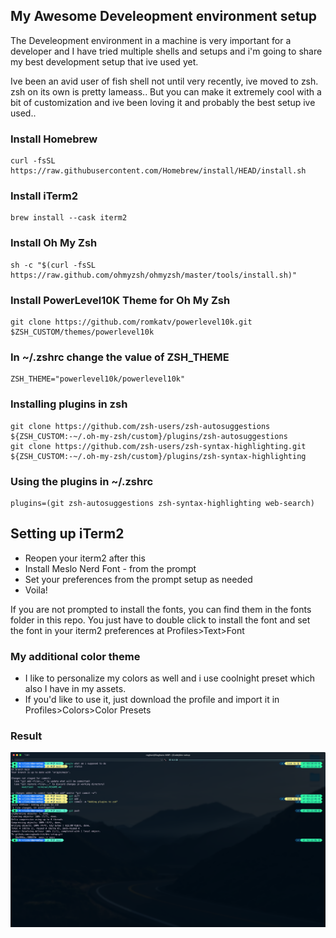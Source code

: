 ## My Awesome Develeopment environment setup

The Develeopment environment in a machine is very important for a developer and I have tried multiple shells and setups and i'm going to share my best development setup that ive used yet.

Ive been an avid user of fish shell not until very recently, ive moved to zsh. zsh on its own is pretty lameass.. But you can make it extremely cool with a bit of customization and ive been loving it and probably the best setup ive used..


### Install Homebrew
```
curl -fsSL https://raw.githubusercontent.com/Homebrew/install/HEAD/install.sh
```


### Install iTerm2
```
brew install --cask iterm2
```

### Install Oh My Zsh
```
sh -c "$(curl -fsSL https://raw.github.com/ohmyzsh/ohmyzsh/master/tools/install.sh)"
```

### Install PowerLevel10K Theme for Oh My Zsh
```
git clone https://github.com/romkatv/powerlevel10k.git $ZSH_CUSTOM/themes/powerlevel10k
```


### In ~/.zshrc change the value of ZSH_THEME
```
ZSH_THEME="powerlevel10k/powerlevel10k"
```


### Installing plugins in zsh
```
git clone https://github.com/zsh-users/zsh-autosuggestions ${ZSH_CUSTOM:-~/.oh-my-zsh/custom}/plugins/zsh-autosuggestions
git clone https://github.com/zsh-users/zsh-syntax-highlighting.git ${ZSH_CUSTOM:-~/.oh-my-zsh/custom}/plugins/zsh-syntax-highlighting
```

### Using the plugins in ~/.zshrc
```
plugins=(git zsh-autosuggestions zsh-syntax-highlighting web-search)
```




## Setting up iTerm2

* Reopen your iterm2 after this
* Install Meslo Nerd Font - from the prompt
* Set your preferences from the prompt setup as needed
* Voila!

If you are not prompted to install the fonts, you can find them in the fonts folder in this repo. You just have to double click to install the font and set the font in your iterm2 preferences at Profiles>Text>Font

### My additional color theme
* I like to personalize my colors as well and i use coolnight preset which also I have in my assets.
* If you'd like to use it, just download the profile and import it in Profiles>Colors>Color Presets


### Result
![My Terminal](https://github.com/raghavkrish/dev-setup/blob/main/terminal/assets/result/result.png?raw=true)
